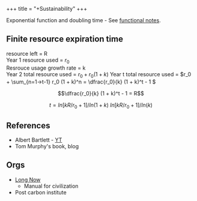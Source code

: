 +++
title = "+Sustainability"
+++

Exponential function and doubling time - See [functional notes](/notesmath/complexAnalysis/R_valued_functions/R_to_R/misc_functions/).

## Finite resource expiration time

resource left = R  
Year 1 resource used = $r_0$  
Resrouce usage growth rate = k  
Year 2 total resource used = $r_0 + r_0 (1 + k)$
Year t total resource used  = $r_0 + \sum_{n=1→t-1} r_0 (1 + k)^n = \dfrac{r_0}{k} (1 + k)^t - 1 $  

$$\dfrac{r_0}{k} (1 + k)^t - 1 = R$$

$$t = ln[kR/r_0 + 1]/ln(1+k) ~ ln[kR/r_0 + 1]/ln(k)$$



## References
- Albert Bartlett - [YT](https://www.youtube.com/watch?v=sI1C9DyIi_8)
- Tom Murphy's book, blog

## Orgs
- [Long Now](https://longnow.org/projects/)
  - Manual for civilization
- Post carbon institute